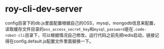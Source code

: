 # roy-cli-dev-server

config目录下的db.js里面配置根据自己的OSS，mysql，mongodb信息来配置，读取缓存文件目录的`oss_access_secret_key`和`mysql_password`是在`.code-robot-cli`目录下，可以根据情况自己修改，运行代码之前先把redis启动，链接记得在config.default.js配置文件里面替换一下。


